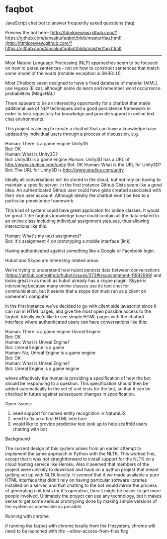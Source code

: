 faqbot
======

JavaScript chat bot to answer frequently asked questions (faq)

Preview the bot here: [http://htmlpreview.github.com/?https://github.com/tansaku/faqbot/blob/master/faq.html](http://htmlpreview.github.com/?https://github.com/tansaku/faqbot/blob/master/faq.html)

----

Most Natural Language Processing (NLP) approaches seem to be focused on how to parse sentences - not on how to construct sentences that match some model of the world (notable exception is SHRDLU)

Most Chatbots seem designed to have a fixed database of material (AIML), use regexp (Eliza), although some do learn and remember word occurrence probabilities (MegaHAL)

There appears to be an interesting opportunity for a chatbot that made additional use of NLP techniques and a good persistence framework in order to be a repository for knowledge and provide support in online text chat environments.

This project is aiming to create a chatbot that can have a knowledge base updated by individual users through a process of discussion, e.g.  

Human: There is a game engine Unity3S  
Bot: OK  
Human: What is Unity3D?  
Bot: Unity3D is a game engine
Human: Unity3D has a URL of http://www.studica.com/unity
Bot: OK
Human: What is the URL for Unity3D? 
Bot: The URL for Unity3D is http://www.studica.com/unity

Ideally all conversations will be stored in the cloud, but not rely on having to maintain a specific server.  In the first instance Github Gists seem like a good idea.  An authenticated Github user could have gists created associated with their own user account.  Although ideally the chatbot won't be tied to a particular persistence framework.

This kind of system could have great applicaton for online classes.  It would be great if the faqbots knowledge base could contain all the data related to an online class including individual assignment statuses, thus allowing interactions like this:

Human: What's my next assignment?  
Bot: It's assignment 4 on prototyping a mobile interface [link]

Having authenticated against something like a Google or Facebook login.

Hubot and Skype are interestng related areas.  

We're trying to understand how hubot persists data between conversations (https://github.com/github/hubot/issues/373#issuecomment-11992999) and looks great in as much as hubot already has a skype plugin.  Skype is interesting because many online classes use its text chat for communication, but it seems that a skype bot must run as a client on someone's computer.

In the first instance we've decided to go with client side javascript since it can run in HTML pages, and give the most open possible access to the faqbot.  Ideally we'd like to see simple HTML pages with the chatbot interface where authenticated users can have conversations like this:

Human: There is a game engine Unreal Engine  
Bot: OK  
Human: What is Unreal Engine?  
Bot: Unreal Engine is a game  
Human: No, Unreal Engine is a game engine  
Bot: OK  
Human: What is Unreal Engine?  
Bot: Unreal Engine is a game engine

where effectively the human is providing a specification of how the bot should be responding to a question.  This specification should then be added automatically to the set of unit tests for the bot, so that it can be checked in future against subsequent changes in specification.

Open Issues:

1) need support for named entity recognition in NaturalJS
2) need to fix on a first HTML interface
3) would like to provide predictive text look up to help scaffold users chatting with bot

Background

The current design of this system arises from an earlier attempt to implement the same approach in Python with the NLTK.  This worked fine, except that it was not straightforward to install support for the NLTK on a cloud hosting service like Heroku.  Also it seemed that members of the project were unlikely to download and hack on a python project that meant getting set up with NLTK locally.  It seemed that if we made available a pure HTML interface that didn't rely on having particular software libraries installed on a server, and that chatting to the bot would mirror the process of generating unit tests for it's operation, then it might be easier to get more people involved.  Ultimately the project can use any technology, but it makes sense to get some serious prototyping done by making simple versions of the system as accessible as possible.

Running with chrome

if running the faqbot with chrome locally from the filesystem, chrome will need to be launched with the --allow-access-from-files flag
